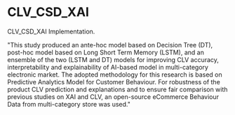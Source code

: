 # CLV_CSD_XAI
CLV_CSD_XAI Implementation.

"This study produced an ante-hoc model based on Decision Tree (DT), post-hoc model based on Long Short Term Memory (LSTM), and an ensemble of the two (LSTM and DT) models for improving CLV accuracy, interpretability and explainability of AI-based model in multi-category electronic market. The adopted methodology for this research is based on Predictive Analytics Model for Customer Behaviour. For robustness of the product CLV prediction and explanations and to ensure fair comparison with previous studies on XAI and CLV, an open-source eCommerce Behaviour Data from multi-category store was used."
